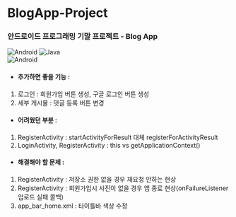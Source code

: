 # BlogApp-Project
### 안드로이드 프로그래밍 기말 프로젝트 - Blog App

![Android](https://img.shields.io/badge/Android-3DDC84?style=flat-square&logo=Android&logoColor=white)
![Java](https://img.shields.io/badge/Java-007396?style=flat-square&logo=Java&logoColor=white)
</br>
![Android](https://img.shields.io/badge/AndroidStudio-3DDC84?style=flat-square&logo=AndroidStudio&logoColor=white)

- #### 추가하면 좋을 기능 :
1. 로그인 : 회원가입 버튼 생성, 구글 로그인 버튼 생성
2. 세부 게시물 : 댓글 등록 버튼 변경

- #### 어려웠던 부분 :
1. RegisterActivity : startActivityForResult 대체 registerForActivityResult
2. LoginActivity, RegisterActivity : this vs getApplicationContext()

- #### 해결해야 할 문제 : 
1. RegisterActivity : 저장소 권한 없을 경우 재요청 안하는 현상
2. RegisterActivity : 회원가입시 사진이 없을 경우 앱 종료 현상(onFailureListener 업로드 실패 콜백)
3. app_bar_home.xml : 타이틀바 색상 수정
